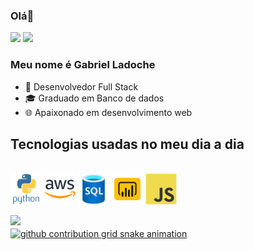 ### Olá👋 

<div>
  <a href="https://www.linkedin.com/in/gabriel-ladoche-5a3aba222/" target="_blank"><img loading="lazy" src="https://img.shields.io/badge/-LinkedIn-%230077B5?style=for-the-badge&logo=linkedin&logoColor=white" target="_blank"></a>
  <a href = "mailto:gabriel.ladoche@outlook.com"><img loading="lazy" src="https://img.shields.io/badge/Gmail-D14836?style=for-the-badge&logo=gmail&logoColor=white" target="_blank"></a>
</div>
 
### Meu nome é Gabriel Ladoche

<div>
  <ul>
    <li>🔭 Desenvolvedor Full Stack</li>
    <li>🎓 Graduado em Banco de dados</li>
    <li>🌐 Apaixonado em desenvolvimento web</li>
  </ul>
</div>
    
## Tecnologias usadas no meu dia a dia

<div style="display": incline_block"><br>
  <img align="center" alt="python" height="50" width="50" src="https://github.com/gabrielladoche/gabrielladoche/blob/main/python-original-wordmark.svg">
  <img align="center" alt="aws" height="50" width="50" src="https://github.com/gabrielladoche/gabrielladoche/blob/main/amazonwebservices-original-wordmark.svg">
  <img align="center" alt="sql" height="50" width="50" src="https://github.com/gabrielladoche/gabrielladoche/blob/main/azuresqldatabase-original.svg">
  <img align="center" alt="powerBI" height="50" width="50" src="https://github.com/gabrielladoche/gabrielladoche/blob/main/icons8-power-bi.svg">
  <img align="center" alt="powerBI" height="50" width="50" src="https://github.com/gabrielladoche/gabrielladoche/blob/main/javascript-original.svg"> 
</div>
<br>
<div>
  <a href="https://github.com/gabrielladoche">
  <img height="180em" src="https://github-readme-stats.vercel.app/api/top-langs/?username=gabrielladoche&show_icons=true&theme=synthwave&include_all_commits=true&count_private=true"/>
</div>

<picture align="center">
  <source media="(prefers-color-scheme: dark)" srcset="https://raw.githubusercontent.com/gabrielladoche/gabrielladoche/output/github-contribution-grid-snake-dark.svg">
  <img align="center" alt="github contribution grid snake animation" src="https://raw.githubusercontent.com/gabrielladoche/mari4souza/output/github-contribution-grid-snake.svg">
</picture>










  
  
          
          
